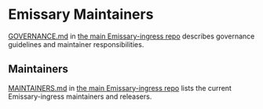# Emissary Maintainers

[GOVERNANCE.md](https://github.com/emissary-ingress/emissary/blob/master/GOVERNANCE.md)
in [the main Emissary-ingress repo](https://github.com/emissary-ingress/emissary) describes governance guidelines and maintainer responsibilities.

## Maintainers

[MAINTAINERS.md](https://github.com/emissary-ingress/emissary/blob/master/MAINTAINERS.md)
in [the main Emissary-ingress repo](https://github.com/emissary-ingress/emissary) lists
the current Emissary-ingress maintainers and releasers.
